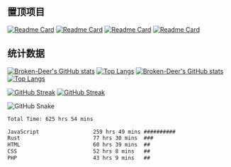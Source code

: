 ## 置顶项目

[![Readme Card](https://github-readme-stats.vercel.app/api/pin/?username=Broken-Deer&repo=magical-launcher&theme=default&locale=cn)](https://github.com/Broken-Deer/magical-launcher#gh-light-mode-only) [![Readme Card](https://github-readme-stats.vercel.app/api/pin/?username=Broken-Deer&repo=magical-launcher-core&theme=default&locale=cn)](https://github.com/Broken-Deer/magical-launcher-core#gh-light-mode-only)
[![Readme Card](https://github-readme-stats.vercel.app/api/pin/?username=Broken-Deer&repo=magical-launcher&theme=dark&hide_border=true&locale=cn)](https://github.com/Broken-Deer/magical-launcher#gh-dark-mode-only) [![Readme Card](https://github-readme-stats.vercel.app/api/pin/?username=Broken-Deer&repo=magical-launcher-core&theme=dark&hide_border=true&locale=cn)](https://github.com/Broken-Deer/magical-launcher-core#gh-dark-mode-only)

## 统计数据

[![Broken-Deer's GitHub stats](https://github-readme-stats.vercel.app/api?username=Broken-Deer&locale=cn&hide_border=true&theme=default#gh-light-mode-only)](https://github.com/Broken-Deer#gh-light-mode-only) [![Top Langs](https://github-readme-stats.vercel.app/api/top-langs/?username=Broken-Deer&layout=compact&locale=cn&hide_border=true&theme=default)](https://github.com/Broken-Deer#gh-light-mode-only)
[![Broken-Deer's GitHub stats](https://github-readme-stats.vercel.app/api?username=Broken-Deer&locale=cn&hide_border=true&theme=dark)](https://github.com/Broken-Deer#gh-dark-mode-only)[![Top Langs](https://github-readme-stats.vercel.app/api/top-langs/?username=Broken-Deer&layout=compact&locale=cn&hide_border=true&theme=dark)](https://github.com/Broken-Deer#gh-dark-mode-only)

[![GitHub Streak](https://streak-stats.demolab.com/?user=Broken-Deer&theme=default&locale=cn&hide_border=true)](https://git.io/streak-stats#gh-light-mode-only)
[![GitHub Streak](https://streak-stats.demolab.com/?user=Broken-Deer&theme=dark&hide_border=true&locale=cn)](https://git.io/streak-stats#gh-dark-mode-only)

![GitHub Snake](https://cdn.jsdelivr.net/gh/Broken-Deer/Broken-Deer/assets/github-contribution-grid-snake.svg)

<!--START_SECTION:waka-->

```txt
Total Time: 625 hrs 54 mins

JavaScript                 259 hrs 49 mins ##########                  41.51 %
Rust                       77 hrs 30 mins  ###                         12.38 %
HTML                       60 hrs 39 mins  ##                          09.69 %
CSS                        52 hrs 8 mins   ##                          08.33 %
PHP                        43 hrs 9 mins   ##                          06.90 %
```

<!--END_SECTION:waka-->
